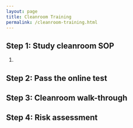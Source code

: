 ```yaml
---
layout: page
title: Cleanroom Training
permalink: /cleanroom-training.html
---
```




## Step 1: Study cleanroom SOP

1. 

## Step 2: Pass the online test



## Step 3: Cleanroom walk-through



## Step 4: Risk assessment



